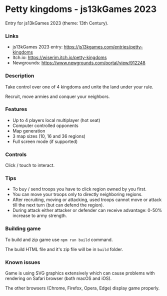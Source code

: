 # Petty kingdoms - js13kGames 2023
Entry for js13kGames 2023 (theme: 13th Century).

### Links
* js13kGames 2023 entry: https://js13kgames.com/entries/petty-kingdoms
* Itch.io: https://wiserim.itch.io/petty-kingdoms
* Newgrounds: https://www.newgrounds.com/portal/view/912248

### Description
Take control over one of 4 kingdoms and unite the land under your rule.

Recruit, move armies and conquer your neighbors.


### Features
* Up to 4 players local multiplayer (hot seat)
* Computer controlled opponents
* Map generation
* 3 map sizes (10, 16 and 36 regions)
* ​​​​Full screen mode (if supported)​

### Controls
Click / touch to interact.

### Tips
* To buy / send troops you have to click region owned by you first.
* You can move your troops only to directly neighboring regions.​​
* After recruiting, moving or attacking, used troops cannot move or attack till the next turn (but can defend the region).
* During attack either attacker or defender can receive advantage: 0-50% increase to army strength.​​

### Building game
To build and zip game use ```npm run build``` command.

The build HTML file and it's zip file will be in ```build``` folder.

### Known issues
Game is using SVG graphics extensively which can cause problems with rendering on Safari browser (both macOS and iOS).​

The other browsers (Chrome, Firefox, Opera, Edge) display game properly.​
